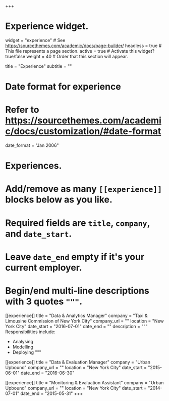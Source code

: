 +++
# Experience widget.
widget = "experience"  # See https://sourcethemes.com/academic/docs/page-builder/
headless = true  # This file represents a page section.
active = true  # Activate this widget? true/false
weight = 40  # Order that this section will appear.

title = "Experience"
subtitle = ""

# Date format for experience
#   Refer to https://sourcethemes.com/academic/docs/customization/#date-format
date_format = "Jan 2006"

# Experiences.
#   Add/remove as many `[[experience]]` blocks below as you like.
#   Required fields are `title`, `company`, and `date_start`.
#   Leave `date_end` empty if it's your current employer.
#   Begin/end multi-line descriptions with 3 quotes `"""`.
[[experience]]
  title = "Data & Analytics Manager"
  company = "Taxi & Limousine Commission of New York City"
  company_url = ""
  location = "New York City"
  date_start = "2016-07-01"
  date_end = ""
  description = """
  Responsibilities include:
  
  * Analysing
  * Modelling
  * Deploying
  """

[[experience]]
  title = "Data & Evaluation Manager" 
  company = "Urban Upbound" 
  company_url = "" 
  location = "New York City" 
  date_start = "2015-06-01" 
  date_end = "2016-06-30" 

[[experience]]
  title = "Monitoring & Evaluation Assistant" 
  company = "Urban Upbound" 
  company_url = "" 
  location = "New York City" 
  date_start = "2014-07-01" 
  date_end = "2015-05-31" 
+++
